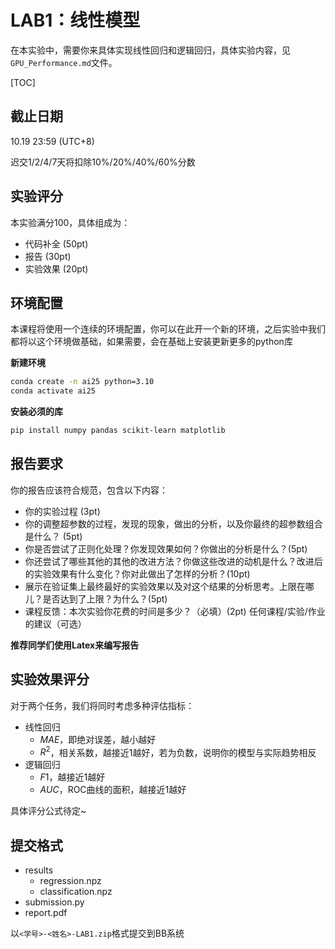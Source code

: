 # LAB1：线性模型

在本实验中，需要你来具体实现线性回归和逻辑回归，具体实验内容，见`GPU_Performance.md`文件。

[TOC]

## 截止日期

10.19 23:59 (UTC+8)

迟交1/2/4/7天将扣除10%/20%/40%/60%分数

## 实验评分

本实验满分100，具体组成为：

+ 代码补全 (50pt)
+ 报告 (30pt)
+ 实验效果 (20pt)

## 环境配置

本课程将使用一个连续的环境配置，你可以在此开一个新的环境，之后实验中我们都将以这个环境做基础，如果需要，会在基础上安装更新更多的python库

**新建环境**

```bash
conda create -n ai25 python=3.10
conda activate ai25
```

**安装必须的库**

```bash
pip install numpy pandas scikit-learn matplotlib
```

## 报告要求

你的报告应该符合规范，包含以下内容：

+ 你的实验过程 (3pt)
+ 你的调整超参数的过程，发现的现象，做出的分析，以及你最终的超参数组合是什么？ (5pt)
+ 你是否尝试了正则化处理？你发现效果如何？你做出的分析是什么？(5pt)
+ 你还尝试了哪些其他的其他的改进方法？你做这些改进的动机是什么？改进后的实验效果有什么变化？你对此做出了怎样的分析？(10pt)
+ 展示在验证集上最终最好的实验效果以及对这个结果的分析思考。上限在哪儿？是否达到了上限？为什么？(5pt)
+ 课程反馈：本次实验你花费的时间是多少？（必填）(2pt) 任何课程/实验/作业的建议（可选）

**推荐同学们使用Latex来编写报告**

## 实验效果评分

对于两个任务，我们将同时考虑多种评估指标：

+ 线性回归
  + $MAE$，即绝对误差，越小越好
  + $R^2$，相关系数，越接近1越好，若为负数，说明你的模型与实际趋势相反
+ 逻辑回归
  + $F1$，越接近1越好
  + $AUC$，ROC曲线的面积，越接近1越好

具体评分公式待定~

## 提交格式

+ results
  + regression.npz
  + classification.npz
+ submission.py
+ report.pdf

以`<学号>-<姓名>-LAB1.zip`格式提交到BB系统





